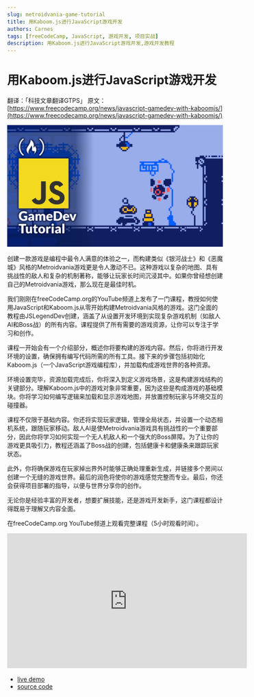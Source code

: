 ```yaml
---
slug: metroidvania-game-tutorial
title: 用Kaboom.js进行JavaScript游戏开发
authors: Carnes
tags: [freeCodeCamp, JavaScript, 游戏开发, 项目实战]
description: 用Kaboom.js进行JavaScript游戏开发,游戏开发教程
---
```


# 用Kaboom.js进行JavaScript游戏开发

翻译：「科技文章翻译GTPS」
原文：[https://www.freecodecamp.org/news/javascript-gamedev-with-kaboomjs/](https://www.freecodecamp.org/news/javascript-gamedev-with-kaboomjs/)

![JavaScript GameDev with Kaboom.js](/img/blog/4ba8f0f3-9662-480a-b1ee-682a49d5ed42.jpeg)

创建一款游戏是编程中最令人满意的体验之一，而构建类似《银河战士》和《恶魔城》风格的Metroidvania游戏更是令人激动不已。这种游戏以复杂的地图、具有挑战性的敌人和复杂的机制著称，能够让玩家长时间沉浸其中。如果你曾经想创建自己的Metroidvania游戏，那么现在是最佳时机。

我们刚刚在freeCodeCamp.org的YouTube频道上发布了一门课程，教授如何使用JavaScript和Kaboom.js从零开始构建Metroidvania风格的游戏。这门全面的教程由JSLegendDev创建，涵盖了从设置开发环境到实现复杂游戏机制（如敌人AI和Boss战）的所有内容。课程提供了所有需要的游戏资源，让你可以专注于学习和创作。

课程一开始会有一个介绍部分，概述你将要构建的游戏内容。然后，你将进行开发环境的设置，确保拥有编写代码所需的所有工具。接下来的步骤包括初始化Kaboom.js（一个JavaScript游戏编程库），并加载构成游戏世界的各种资源。

环境设置完毕，资源加载完成后，你将深入到定义游戏场景，这是构建游戏结构的关键部分。理解Kaboom.js中的游戏对象非常重要，因为这些是构成游戏的基础模块。你将学习如何编写逻辑来加载和显示游戏地图，并放置控制玩家与环境交互的碰撞器。

课程不仅限于基础内容。你还将实现玩家逻辑，管理全局状态，并设置一个动态相机系统，跟随玩家移动。敌人AI是使Metroidvania游戏具有挑战性的一个重要部分，因此你将学习如何实现一个无人机敌人和一个强大的Boss屏障。为了让你的游戏更具吸引力，教程还涵盖了Boss战的创建，包括健康卡和健康条来跟踪玩家状态。

此外，你将确保游戏在玩家掉出界外时能够正确处理重新生成，并链接多个房间以创建一个无缝的游戏世界。最后的润色将使你的游戏感觉完整而专业。最后，你还会获得项目部署的指导，以便与世界分享你的创作。

无论你是经验丰富的开发者，想要扩展技能，还是游戏开发新手，这门课程都设计得既易于理解又内容全面。

在freeCodeCamp.org YouTube频道上观看完整课程（5小时观看时间）。
<iframe width="560" height="315" src="https://www.youtube.com/embed/iM1iSvloMlo?si=VNrm4ygW8pCAiBI-" title="YouTube video player" frameborder="0" allow="accelerometer; autoplay; clipboard-write; encrypted-media; gyroscope; picture-in-picture; web-share" referrerpolicy="strict-origin-when-cross-origin" allowfullscreen></iframe>


- [live demo](https://jslegend.itch.io/javascript-metroidvania)
- [source code](https://github.com/JSLegendDev/JavaScript-Metroidvania)

